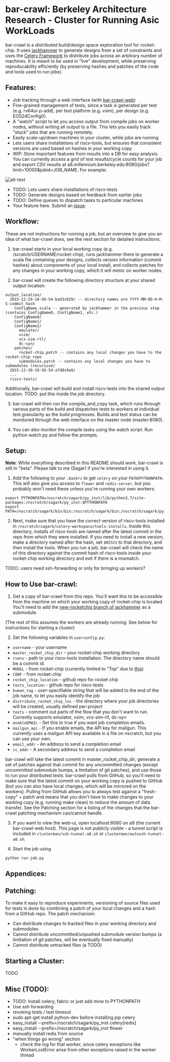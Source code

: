 bar-crawl: Berkeley Architecture Research - Cluster for Running Asic WorkLoads
==============================================================================

bar-crawl is a distributed build/design space exploration tool for rocket-chip. It uses [jackhammer](http://github.com/ucb-bar/jackhammer) to generate designs from a set of constraints and uses the [Celery Framework](http://www.celeryproject.org/) to distribute jobs across an arbitrary number of machines. It is meant to be used in "live" development, while preserving reproducability efficiently (by preserving hashes and patches of the code and tools used to run jobs).


Features:
-----------------------

* Job tracking through a web interface (with [bar-crawl-web](https://github.com/ucb-bar/bar-crawl-web))
* Fine-grained management of tests, since a task is generated per test (e.g. rv64ui-p-add), per test platform (e.g. vsim), per design (e.g. EOS24Config0).
* A "watch" script to let you access output from compile jobs on worker nodes, without writing all output to a file. This lets you easily track "stuck" jobs that are running remotely.
* Easily scale-up/down machines in your cluster, while jobs are running
* Lets users share installations of riscv-tools, but ensures that consistent versions are used based on hashes in your working copy
* WIP: Store important features from results into a DB for easy analysis. You can currently access a grid of test results/cycle counts for your job and export CSV results at a8.millennium.berkeley.edu:8080/jobs?limit=10000&jobid=JOB_NAME. For example:

![alt-text](https://www.eecs.berkeley.edu/~skarandikar/host/bar-crawl-screenshot.png "Bar Crawl Screenshot")

* TODO: Lets users share installations of riscv-tests
* TODO: Generate designs based on feedback from earlier jobs
* TODO: Define queues to dispatch tasks to particular machines
* Your feature here. Submit an [issue](http://github.com/ucb-bar/bar-crawl/issues).



Workflow:
-----------------------

These are not instructions for running a job, but an overview to give you an idea of what bar-crawl does, see the next section for detailed instructions.

1) bar-crawl starts in your local working copy (e.g. /scratch/USERNAME/rocket-chip), runs jackhammer there to generate a scala file containing your designs, collects version information (commit hashes) about components of your local install, and collects patches for any changes in your working copy, which it will mimic on worker nodes.

2) bar-crawl will create the following directory structure at your shared output location: 
``` 
output_location/
  2015-12-29-18-56-54-bad3s929/ -- directory names are YYYY-MM-DD-H-M-S-commit_hash
    ConfigName.scala -- generated by jackhammer in the previous step (contains ConfigName0, ConfigName1, etc.)
    ConfigName0/
    ConfigName1/
    ConfigName2/
      emulator/
      vsim/
      vcs-sim-rtl/
      dc-syn/
    patches/
      rocket-chip.patch -- contains any local changes you have to the rocket-chip repo
      submodules.patch -- contains any local changes you have to submodules (recursive)
  2015-12-30-18-56-54-a7d8s9a9/
  ...
  riscv-tests/
``` 
Additionally, bar-crawl will build and install riscv-tests into the shared output location. TODO: put this inside the job directory.

3) bar-crawl will then run the compile_and_copy task, which runs through various parts of the build and dispatches tests to workers at individual test granularity as the build progresses. Builds and test status can be monitored through the web interface on the master node (master:8080). 

4) You can also monitor the compile tasks using the watch script. Run python watch.py and follow the prompts.

Setup:
-----------------------

**Note**: While everything described in this README should work, bar-crawl is still in "beta". Please talk to me (Sagar) if you're interested in using it.

1) Add the following to your `.bashrc` to get `celery` on your `PATH`/`PYTHONPATH`. This will also give you access to `flower` and `redis-server`, but you probably won't need these unless you're running your own workers:

```
export PYTHONPATH=/nscratch/sagark/py_inst/lib/python2.7/site-packages:/nscratch/sagark/py_inst:$PYTHONPATH
export PATH=/nscratch/sagark/bin/bin:/nscratch/sagark/bin:/nscratch/sagark/py_inst/bin:~/bin:$PATH
```

2) Next, make sure that you have the correct version of riscv-tools installed in `/nscratch/sagark/celery-workspace/tools-installs`. Inside this directory, installs of riscv-tools are named after the latest commit in the repo from which they were installed. If you need to install a new version, make a directory named after the hash, set `$RISCV` to that directory, and then install the tools. When you run a job, bar-crawl will check the name of this directory against the commit hash of riscv-tools inside your rocket-chip working directory and exit if there is a mismatch.

TODO: users need ssh-forwarding or only for bringing up workers?

How to Use bar-crawl:
-----------------------

1) Get a copy of bar-crawl from this repo. You'll want this to be accessible from the machine on which your working copy of rocket-chip is located. You'll need to add the [new-rocketchip branch of jackhammer](https://github.com/ucb-bar/jackhammer/tree/new-rocketchip) as a submodule.

(The rest of this assumes the workers are already running. See below for instructions
for starting a cluster)

2) Set the following variables in `userconfig.py`:

* `username` - your username
* `master_rocket_chip_dir` - your rocket-chip working directory
* `rvenv` - path to your riscv-tools installation. The directory name should be a commit id.
* `MODEL` - from rocket-chip (currently limited to "Top" due to [this](https://github.com/ucb-bar/jackhammer/commit/fa254a1d60f6a52819ffe9b8c8c9fe211fc3bbae))
* `CONF` - from rocket-chip
* `rocket_chip_location` - github repo for rocket chip
* `tests_location` - github repo for riscv-tests
* `human_tag` - user-specifiable string that will be added to the end of the job name, to let you easily identify the job
* `distribute_rocket_chip_loc` - the directory where your job directories will be created, usually defined per-project
* `tests` - comment out parts of the flow that you don't want to run. Currently supports emulator, vsim, vcs-sim-rtl, dc-syn 
* `enableEMAIL` - Set this to true if you want job completion emails. 
* `mailgun_api` - If you enable emails, the API key for mailgun. This currently uses a mailgun API key available in a file on nscratch, but you can use your own.
* `email_addr` - An address to send a completion email
* `cc_addr` - A secondary address to send a completion email


bar-crawl will take the latest commit in master_rocket_chip_dir, generate a set of patches against that commit for any uncommitted changes (except uncommitted submodule bumps, a limitation of git patches), and use those to run your distributed tests. bar-crawl pulls from GitHub, so you'll need to make sure that the latest commit on your working copy is pushed to GitHub (but you can also have local changes, which will be mirrored on the workers). Pulling from GitHub allows you to always test against a "fresh-copy" + patch and means that you don't have to make changes to your working copy (e.g. running make clean) to reduce the amount of data transfer. See the Patching section for a listing of the changes that the bar-crawl patching mechanism can/cannot handle.

3) If you want to view the web-ui, open localhost:8080 on a8 (the current bar-crawl-web host). This page is not publicly visible - a tunnel script is included in `clusterman/ssh-tunnel-a8.sh` or `clusterman/autossh-tunnel-a8.sh`.

4) Start the job using

```
python run-job.py
```

Appendices:
------------------------


Patching:
-------------------------
To make it easy to reproduce experiments, versioning of source files used for tests is done by combining a patch of your local changes and a hash from a GitHub repo. The patch mechanism:

* Can distribute changes to tracked files in your working directory and submodules
* Cannot distribute uncommitted/unpushed submodule version bumps (a limitation of git patches, will be eventually fixed manually)
* Cannot distribute untracked files (a TODO)


Starting a Cluster:
----------------------------

TODO

Misc (TODO):
-----------------------
- TODO: Install celery, fabric or just add mine to PYTHONPATH
- Use ssh forwarding
- revoking tests / test timeout
- sudo apt-get install python-dev before installing pip celery
- easy_install --prefix=/nscratch/sagark/py_inst celery[redis]
- easy_install --prefix=/nscratch/sagark/py_inst flower
- manually install redis from source
- "when things go wrong" section
    - check the log for that worker, since celery exceptions like 
    WorkerLostError arise from other exceptions raised in the worker thread

